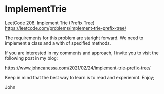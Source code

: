 # ImplementTrie
LeetCode 208. Implement Trie (Prefix Tree)
https://leetcode.com/problems/implement-trie-prefix-tree/

The requirements for this problem are staright forward.
We need to implement a class and a with of specified methods.

If you are interested in my comments and approach, I invite you
to visit the following post in my blog:

https://www.johncanessa.com/2021/02/24/implement-trie-prefix-tree/

Keep in mind that the best way to learn is to read and experiemnt.
Enjoy;

John
